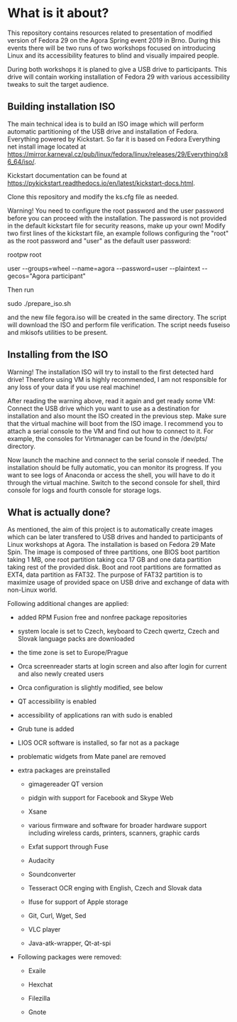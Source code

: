 # What is it about?

This repository contains resources related to presentation of modified version of Fedora 29 on the Agora Spring event 2019 in Brno. During this events there will be two runs of two workshops focused on introducing Linux and its accessibility features to blind and visually impaired people.

During both workshops it is planed to give a USB drive to participants. This drive will contain working installation of Fedora 29 with various accessibility tweaks to suit the target audience.

## Building installation ISO

The main technical idea is to build an ISO image which will perform automatic partitioning of the USB drive and installation of Fedora. Everything powered by Kickstart. So far it is based on Fedora Everything net install image located at <https://mirror.karneval.cz/pub/linux/fedora/linux/releases/29/Everything/x86_64/iso/>.

Kickstart documentation can be found at <https://pykickstart.readthedocs.io/en/latest/kickstart-docs.html>.

Clone this repository and modify the ks.cfg file as needed.

Warning! You need to configure the root password and the user password before you can proceed with the installation. The password is not provided in the default kickstart file for security reasons, make up your own! Modify two first lines of the kickstart file, an example follows configuring the "root" as the root password and "user" as the default user password:

rootpw root

user --groups=wheel --name=agora --password=user --plaintext --gecos="Agora participant"

 Then run

sudo ./prepare_iso.sh

and the new file fegora.iso will be created in the same directory. The script will download the ISO and perform file verification. The script needs fuseiso and mkisofs utilities to be present.

## Installing from the ISO

Warning! The installation ISO will try to install to the first detected hard drive! Therefore using VM is highly recommended, I am not responsible for any loss of your data if you use real machine!

After reading the warning above, read it again and get ready some VM: Connect the USB drive which you want to use as a destination for installation and also mount the ISO created in the previous step. Make sure that the virtual machine will boot from the ISO image. I recommend you to attach a serial console to the VM and find out how to connect to it. For example, the consoles for Virtmanager can be found in the /dev/pts/ directory.

Now launch the machine and connect to the serial console if needed. The installation should be fully automatic, you can monitor its progress. If you want to see logs of Anaconda or access the shell, you will have to do it through the virtual  machine. Switch to the second console for shell, third console for logs and fourth console for storage logs.

## What is actually done?

As mentioned, the aim of this project is to automatically create images which can be later transfered to USB drives and handed to participants of Linux workshops at Agora. The installation is based on Fedora 29 Mate Spin. The image is composed of three partitions, one BIOS boot partition taking 1 MB, one root partition taking cca 17 GB and one data partition taking rest of the provided disk. Boot and root partitions are formatted as EXT4, data partition as FAT32. The purpose of FAT32 partition is to maximize usage of provided space on USB drive and exchange of data with non-Linux world.

Following additional changes are applied:

- added RPM Fusion free and nonfree package repositories

- system locale is set to Czech, keyboard to Czech qwertz, Czech and Slovak language packs are downloaded

- the time zone is set to Europe/Prague

- Orca screenreader starts at login screen and also after login for current and also newly created users

- Orca configuration is slightly modified, see below

- QT accessibility is enabled

- accessibility of applications ran with sudo is enabled

- Grub tune is added

- LIOS OCR software is installed, so far not as a package

- problematic widgets from Mate panel are removed

- extra packages are preinstalled

    - gimagereader QT version

    - pidgin with support for Facebook and Skype Web

    - Xsane

    - various firmware and software for broader hardware support including wireless cards, printers, scanners, graphic cards

    - Exfat support through Fuse

    - Audacity

    - Soundconverter

    - Tesseract OCR enging with English, Czech and Slovak data

    - Ifuse for support of Apple storage

    - Git, Curl, Wget, Sed

    - VLC player

    - Java-atk-wrapper, Qt-at-spi

- Following packages were removed:

    - Exaile

    - Hexchat

    - Filezilla

    - Gnote